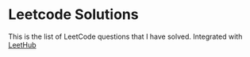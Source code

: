 # Leetcode Solutions

This is the list of LeetCode questions that I have solved. Integrated with [LeetHub](https://github.com/QasimWani/LeetHub)
